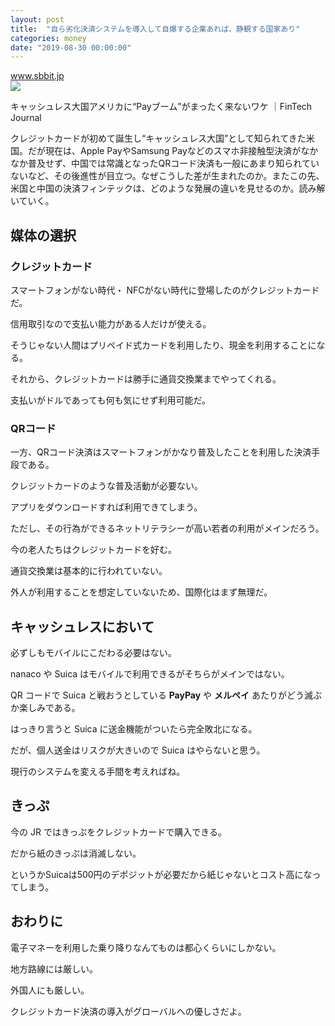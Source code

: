 ```yaml
---
layout: post
title:  "自ら劣化決済システムを導入して自爆する企業あれば、静観する国家あり"
categories: money
date: "2019-08-30 00:00:00"
---
```



<div class="card">
  <a href="https://www.sbbit.jp/article/fj/36815"></a>
  <div class="card__header">
    <a href="https://www.sbbit.jp/article/fj/36815">www.sbbit.jp</a>
  </div>
  <div class="card__image">
    <img src="https://www.sbbit.jp/article/image/36815/OGP_bit201908141933172842.jpg">
  </div>
  <div class="card__title">
    <p>キャッシュレス大国アメリカに“Payブーム”がまったく来ないワケ ｜FinTech Journal</p>
  </div>
  <div class="card__description">
    <p>クレジットカードが初めて誕生し“キャッシュレス大国”として知られてきた米国。だが現在は、Apple PayやSamsung Payなどのスマホ非接触型決済がなかなか普及せず、中国では常識となったQRコード決済も一般にあまり知られていないなど、その後進性が目立つ。なぜこうした差が生まれたのか。またこの先、米国と中国の決済フィンテックは、どのような発展の違いを見せるのか。読み解いていく。
</p>
  </div>
</div>


## 媒体の選択

### クレジットカード

スマートフォンがない時代・ NFCがない時代に登場したのがクレジットカードだ。

信用取引なので支払い能力がある人だけが使える。

そうじゃない人間はプリペイド式カードを利用したり、現金を利用することになる。

それから、クレジットカードは勝手に通貨交換業までやってくれる。

支払いがドルであっても何も気にせず利用可能だ。

### QRコード

一方、QRコード決済はスマートフォンがかなり普及したことを利用した決済手段である。

クレジットカードのような普及活動が必要ない。

アプリをダウンロードすれば利用できてしまう。

ただし、その行為ができるネットリテラシーが高い若者の利用がメインだろう。

今の老人たちはクレジットカードを好む。

通貨交換業は基本的に行われていない。

外人が利用することを想定していないため、国際化はまず無理だ。

## キャッシュレスにおいて

必ずしもモバイルにこだわる必要はない。

nanaco や Suica はモバイルで利用できるがそちらがメインではない。

QR コードで Suica と戦おうとしている **PayPay** や **メルペイ** あたりがどう滅ぶか楽しみである。

はっきり言うと Suica に送金機能がついたら完全敗北になる。

だが、個人送金はリスクが大きいので Suica はやらないと思う。

現行のシステムを変える手間を考えればね。

## きっぷ

今の JR ではきっぷをクレジットカードで購入できる。

だから紙のきっぷは消滅しない。

というかSuicaは500円のデポジットが必要だから紙じゃないとコスト高になってしまう。

## おわりに

電子マネーを利用した乗り降りなんてものは都心くらいにしかない。

地方路線には厳しい。

外国人にも厳しい。

クレジットカード決済の導入がグローバルへの優しさだよ。
